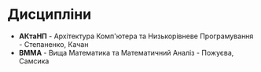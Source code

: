# Дисципліни

- **АКтаНП** - Архітектура Комп'ютера та Низькорівневе Програмування - Степаненко, Качан
- **ВММА** - Вища Математика та Математичний Аналіз - Пожуєва, Самсика

